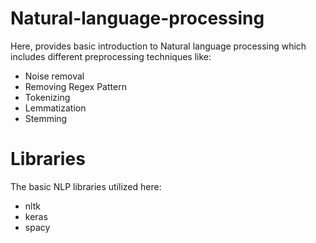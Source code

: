# Natural-language-processing

Here, provides basic introduction to Natural language processing which includes different preprocessing techniques like:
* Noise removal
* Removing Regex Pattern
* Tokenizing
* Lemmatization
* Stemming

# Libraries

The basic NLP libraries utilized here:
* nltk
* keras
* spacy
